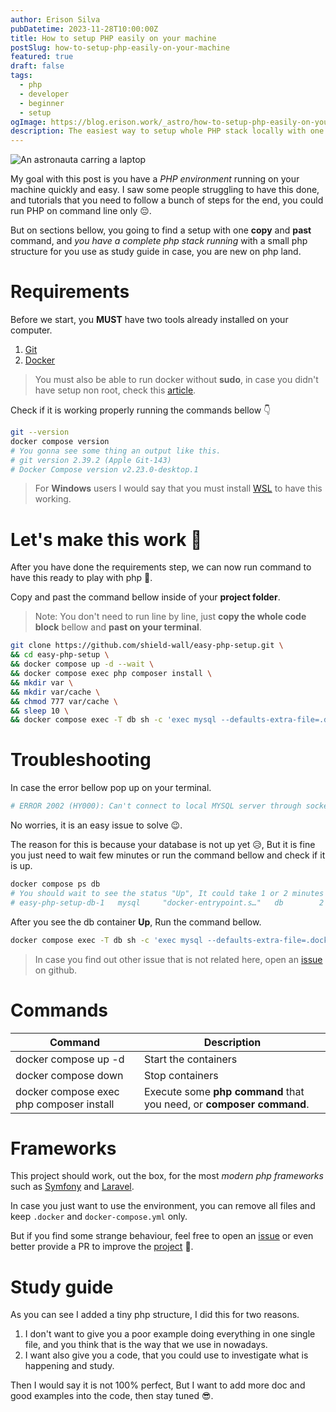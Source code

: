 ```yaml
---
author: Erison Silva
pubDatetime: 2023-11-28T10:00:00Z
title: How to setup PHP easily on your machine
postSlug: how-to-setup-php-easily-on-your-machine
featured: true
draft: false
tags:
  - php
  - developer
  - beginner
  - setup
ogImage: https://blog.erison.work/_astro/how-to-setup-php-easily-on-your-machine.2b7537c4_Z6cLXe@3540w.jpeg
description: The easiest way to setup whole PHP stack locally with one command only.
---
```


![An astronauta carring a laptop](@assets/images/how-to-setup-php-easily-on-your-machine.jpg)

My goal with this post is you have a _PHP environment_ running on your machine quickly and easy.
I saw some people struggling to have this done, and tutorials that you need to follow a bunch of steps
for the end, you could run PHP on command line only 😔.

But on sections bellow, you going to find a setup with one **copy** and **past** command, and _you have a complete php stack running_
with a small php structure for you use as study guide in case, you are new on php land.

# Requirements

Before we start, you **MUST** have two tools already installed on your computer.

1. [Git][git_install_link]
2. [Docker][docker_install_link]

> You must also be able to run docker without **sudo**,
> in case you didn't have setup non root, check this [article][docker_non_root_link].

Check if it is working properly running the commands bellow 👇

```sh
git --version
docker compose version
# You gonna see some thing an output like this.
# git version 2.39.2 (Apple Git-143)
# Docker Compose version v2.23.0-desktop.1
```

> For **Windows** users I would say that you must install [WSL][wsl_install_link] to have this working.

# Let's make this work 🚀

After you have done the requirements step, we can now run command to have this ready to play with php 🐘.

Copy and past the command bellow inside of your **project folder**.

> Note: You don't need to run line by line, just **copy the whole code block** bellow and **past on your terminal**.

```sh
git clone https://github.com/shield-wall/easy-php-setup.git \
&& cd easy-php-setup \
&& docker compose up -d --wait \
&& docker compose exec php composer install \
&& mkdir var \
&& mkdir var/cache \
&& chmod 777 var/cache \
&& sleep 10 \
&& docker compose exec -T db sh -c 'exec mysql --defaults-extra-file=.docker/mysql/config.cnf' < .docker/mysql/dump.sql
```

# Troubleshooting

In case the error bellow pop up on your terminal.

```sh
# ERROR 2002 (HY000): Can't connect to local MYSQL server through socket '/var/run/mysqld/mysqld.sock' (2)
```

No worries, it is an easy issue to solve 😉.

The reason for this is because your database is not up yet 😥, But it is fine you just need to wait few minutes or run the command
bellow and check if it is up.

```sh
docker compose ps db
# You should wait to see the status "Up", It could take 1 or 2 minutes depends of your machine.
# easy-php-setup-db-1   mysql     "docker-entrypoint.s…"   db        2 days ago   Up 30 hours   3306/tcp, 33060/tcp
```

After you see the db container **Up**, Run the command bellow.

```sh
docker compose exec -T db sh -c 'exec mysql --defaults-extra-file=.docker/mysql/config.cnf' < .docker/mysql/dump.sql
```

> In case you find out other issue that is not related here, open an [issue][repository_issue_link] on github.

# Commands

| Command                                  | Description                                                          |
| ---------------------------------------- | -------------------------------------------------------------------- |
| docker compose up -d                     | Start the containers                                                 |
| docker compose down                      | Stop containers                                                      |
| docker compose exec php composer install | Execute some **php command** that you need, or **composer command**. |

# Frameworks

This project should work, out the box, for the most _modern php frameworks_ such as [Symfony][symfony_link] and [Laravel][laravel_link].

In case you just want to use the environment, you can remove all files and keep `.docker` and `docker-compose.yml` only.

But if you find some strange behaviour, feel free to open an [issue][repository_issue_link]
or even better provide a PR to improve the [project][repository_link] 🚀.

# Study guide

As you can see I added a tiny php structure, I did this for two reasons.

1. I don't want to give you a poor example doing everything in one single file, and you think that is the way that we use in nowadays.
2. I want also give you a code, that you could use to investigate what is happening and study.

Then I would say it is not 100% perfect, But I want to add more doc and good examples into the code, then stay tuned 😎.

[git_install_link]: https://git-scm.com/book/en/v2/Getting-Started-Installing-Git
[docker_non_root_link]: https://docs.docker.com/engine/install/linux-postinstall/#manage-docker-as-a-non-root-user
[docker_install_link]: https://docs.docker.com/engine/install/ubuntu/#install-using-the-repository
[wsl_install_link]: https://learn.microsoft.com/en-us/windows/wsl/install
[repository_issue_link]: https://github.com/shield-wall/easy-php-setup/issues
[repository_link]: https://github.com/shield-wall/easy-php-setup
[symfony_link]: https://symfony.com/
[laravel_link]: https://laravel.com/
